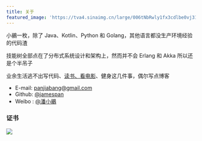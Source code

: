 ```yaml
---
title: 关于
featured_image: 'https://tva4.sinaimg.cn/large/006tNbRwly1fx3cdlbe0vj31kw1kw1kx.jpg'
---
```


小鶸一枚，除了 Java、Kotlin、Python 和 Golang，其他语言都没生产环境经验的代码渣

技能树全部点在了分布式系统设计和架构上，然而并不会 Erlang 和 Akka 所以还是个半吊子

业余生活逃不出写代码、[读书、看电影](/pastime)、健身这几件事，偶尔写点博客

+ E-mail: panjiabang@gmail.com
+ Github: [@jamespan](https://github.com/jamespan)
+ Weibo : [@潘小鶸](http://weibo.com/panjiabang)

### 证书

<div class="gallery" data-columns="1">
    <img src="https://tva1.sinaimg.cn/large/006y8mN6gy1g6lkio14pij312u0u0jvm.jpg">
</div>